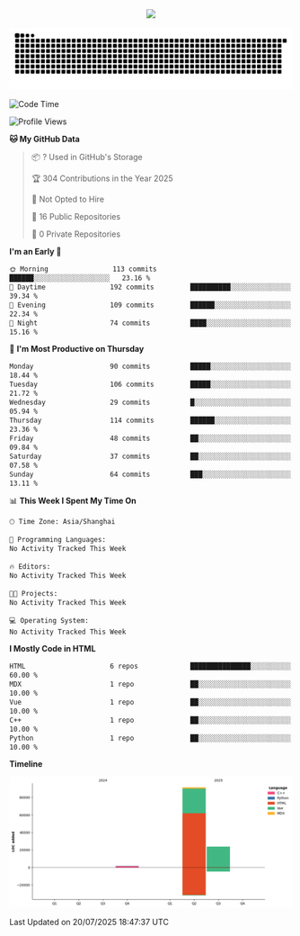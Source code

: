 <div id="header" align="center">
  <img src="https://media.giphy.com/media/du3J3cXyzhj75IOgvA/giphy.gif" width="120"/>
</div>



![](https://raw.githubusercontent.com/iocion/iocion/refs/heads/output/github-contribution-grid-snake.svg)


<!--START_SECTION:waka-->
![Code Time](http://img.shields.io/badge/Code%20Time-6%20hrs%2045%20mins-blue)

![Profile Views](http://img.shields.io/badge/Profile%20Views-3-blue)

**🐱 My GitHub Data** 

> 📦 ? Used in GitHub's Storage 
 > 
> 🏆 304 Contributions in the Year 2025
 > 
> 🚫 Not Opted to Hire
 > 
> 📜 16 Public Repositories 
 > 
> 🔑 0 Private Repositories 
 > 
**I'm an Early 🐤** 

```text
🌞 Morning                113 commits         ██████░░░░░░░░░░░░░░░░░░░   23.16 % 
🌆 Daytime                192 commits         ██████████░░░░░░░░░░░░░░░   39.34 % 
🌃 Evening                109 commits         ██████░░░░░░░░░░░░░░░░░░░   22.34 % 
🌙 Night                  74 commits          ████░░░░░░░░░░░░░░░░░░░░░   15.16 % 
```
📅 **I'm Most Productive on Thursday** 

```text
Monday                   90 commits          █████░░░░░░░░░░░░░░░░░░░░   18.44 % 
Tuesday                  106 commits         █████░░░░░░░░░░░░░░░░░░░░   21.72 % 
Wednesday                29 commits          █░░░░░░░░░░░░░░░░░░░░░░░░   05.94 % 
Thursday                 114 commits         ██████░░░░░░░░░░░░░░░░░░░   23.36 % 
Friday                   48 commits          ██░░░░░░░░░░░░░░░░░░░░░░░   09.84 % 
Saturday                 37 commits          ██░░░░░░░░░░░░░░░░░░░░░░░   07.58 % 
Sunday                   64 commits          ███░░░░░░░░░░░░░░░░░░░░░░   13.11 % 
```


📊 **This Week I Spent My Time On** 

```text
🕑︎ Time Zone: Asia/Shanghai

💬 Programming Languages: 
No Activity Tracked This Week

🔥 Editors: 
No Activity Tracked This Week

🐱‍💻 Projects: 
No Activity Tracked This Week

💻 Operating System: 
No Activity Tracked This Week
```

**I Mostly Code in HTML** 

```text
HTML                     6 repos             ███████████████░░░░░░░░░░   60.00 % 
MDX                      1 repo              ██░░░░░░░░░░░░░░░░░░░░░░░   10.00 % 
Vue                      1 repo              ██░░░░░░░░░░░░░░░░░░░░░░░   10.00 % 
C++                      1 repo              ██░░░░░░░░░░░░░░░░░░░░░░░   10.00 % 
Python                   1 repo              ██░░░░░░░░░░░░░░░░░░░░░░░   10.00 % 
```



**Timeline**

![Lines of Code chart](https://raw.githubusercontent.com/iocion/iocion/main/assets/bar_graph.png)


 Last Updated on 20/07/2025 18:47:37 UTC
<!--END_SECTION:waka-->
